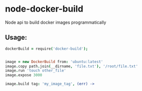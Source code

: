 # node-docker-build
Node api to build docker images programmatically


## Usage:
```coffeescript
dockerBuild = require('docker-build');


image = new DockerBuild from: 'ubuntu:latest'
image.copy path.join(__dirname, 'file.txt'), '/root/file.txt'
image.run 'touch other_file'
image.expose 3000

image.build tag: 'my_image_tag', (err) ->
```
